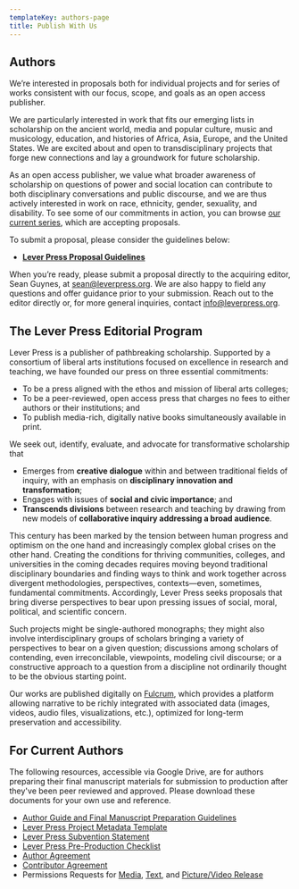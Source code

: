 ```yaml
---
templateKey: authors-page
title: Publish With Us
---
```

## Authors

We’re interested in proposals both for individual projects and for series of works consistent with our focus, scope, and goals as an open access publisher. 

We are particularly interested in work that fits our emerging lists in scholarship on the ancient world, media and popular culture, music and musicology, education, and histories of Africa, Asia, Europe, and the United States. We are excited about and open to transdisciplinary projects that forge new connections and lay a groundwork for future scholarship.

As an open access publisher, we value what broader awareness of scholarship on questions of power and social location can contribute to both disciplinary conversations and public discourse, and we are thus actively interested in work on race, ethnicity, gender, sexuality, and disability. To see some of our commitments in action, you can browse [our current series](https://www.leverpress.org/series/), which are accepting proposals.

To submit a proposal, please consider the guidelines below:

* **[Lever Press Proposal Guidelines](https://drive.google.com/file/d/14lAmS6Fxp0njzSyVLqIMqsq9YhPuH8of/view?usp=sharing)**

When you’re ready, [](mailto:info@leverpress.org)please submit a proposal directly to the acquiring editor, Sean Guynes, at sean@leverpress.org. We are also happy to field any questions and offer guidance prior to your submission. Reach out to the editor directly or, for more general inquiries, contact info@leverpress.org.

## The Lever Press Editorial Program

Lever Press is a publisher of pathbreaking scholarship. Supported by a consortium of liberal arts institutions focused on excellence in research and teaching, we have founded our press on three essential commitments:

* To be a press aligned with the ethos and mission of liberal arts colleges;
* To be a peer-reviewed, open access press that charges no fees to either authors or their institutions; and
* To publish media-rich, digitally native books simultaneously available in print. 

We seek out, identify, evaluate, and advocate for transformative scholarship that

* Emerges from **creative dialogue** within and between traditional fields of inquiry, with an emphasis on **disciplinary innovation and transformation**;
* Engages with issues of **social and civic importance**; and
* **Transcends divisions** between research and teaching by drawing from new models of **collaborative inquiry addressing a broad audience**.

This century has been marked by the tension between human progress and optimism on the one hand and increasingly complex global crises on the other hand. Creating the conditions for thriving communities, colleges, and universities in the coming decades requires moving beyond traditional disciplinary boundaries and finding ways to think and work together across divergent methodologies, perspectives, contexts—even, sometimes, fundamental commitments. Accordingly, Lever Press seeks proposals that bring diverse perspectives to bear upon pressing issues of social, moral, political, and scientific concern. 

Such projects might be single-authored monographs; they might also involve interdisciplinary groups of scholars bringing a variety of perspectives to bear on a given question; discussions among scholars of contending, even irreconcilable, viewpoints, modeling civil discourse; or a constructive approach to a question from a discipline not ordinarily thought to be the obvious starting point. 

Our works are published digitally on [Fulcrum](https://www.fulcrum.org/), which provides a platform allowing narrative to be richly integrated with associated data (images, videos, audio files, visualizations, etc.), optimized for long-term preservation and accessibility. 

## For Current Authors

The following resources, accessible via Google Drive, are for authors preparing their final manuscript materials for submission to production after they've been peer reviewed and approved. Please download these documents for your own use and reference.

* [Author Guide and Final Manuscript Preparation Guidelines](https://docs.google.com/document/d/1R5nmG9-FS6X8yA6vMtkjTcjxZfHfHgg2HS4G4deYIKg/edit)
* [Lever Press Project Metadata Template](https://docs.google.com/spreadsheets/d/1ibNeACiXKZbk2MVNj4bpHoopqtt-7HyDxf7ana3SI_s/edit#gid=0)
* [Lever Press Subvention Statement](https://docs.google.com/document/d/10M3LG2QOULWTDSjLCMEEw83LfIsfeAtem1i5_371z0Y/edit?usp=sharing)
* [L﻿ever Press Pre-Production Checklist](https://docs.google.com/document/d/1xrmpYIThlb7aF60rwwmlkrpVjnELPgn6UAopuKIv514/edit?usp=sharing)
* [Author Agreement](https://docs.google.com/document/d/1cibX0n8DlZxxS-GWhCN92PunZxmfEkdjOesJC-Bn--o/edit?usp=sharing)
* [Contributor Agreement](https://docs.google.com/document/d/1YOX8uQ-SpZFEjl-w5C_wSX_B-j062eNBxqZrDJVEEzI/edit?usp=sharing)
* Permissions Requests for [Media](https://docs.google.com/document/d/1SrdvkD52RgpU-huDlYao0J_uahn6Q-DucB3fzGleFY4/edit?usp=sharing), [Text](https://docs.google.com/document/d/1zWETdnUdj6VLDKfkmKWB0QLum0IjhY731RblHE7pCeI/edit?usp=sharing), and [Picture/Video Release](https://docs.google.com/document/d/1GhpwXJHY3HJPxdEF0i_WZ-WGDgLumC5VR303nSWy48c/edit?usp=sharing)